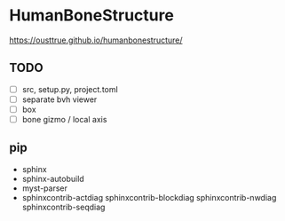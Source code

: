 # HumanBoneStructure

<https://ousttrue.github.io/humanbonestructure/>

## TODO

* [ ] src, setup.py, project.toml
* [ ] separate bvh viewer
* [ ] box
* [ ] bone gizmo / local axis

## pip

* sphinx
* sphinx-autobuild
* myst-parser
* sphinxcontrib-actdiag sphinxcontrib-blockdiag sphinxcontrib-nwdiag sphinxcontrib-seqdiag
